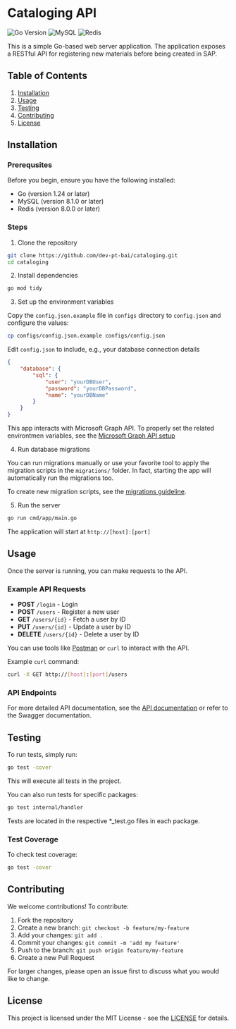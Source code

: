 # Cataloging API

![Go Version](https://img.shields.io/badge/go-1.24-blue)
![MySQL](https://img.shields.io/badge/mysql-4479A1?style=flat&logo=mysql&logoColor=white)
![Redis](https://img.shields.io/badge/Redis-%23DD0031.svg?logo=redis&logoColor=white)

This is a simple Go-based web server application. The application exposes a RESTful API for registering new materials before being created in SAP.

## Table of Contents
1. [Installation](#installation)
2. [Usage](#usage)
3. [Testing](#testing)
4. [Contributing](#contributing)
5. [License](#License)

## Installation

### Prerequsites

Before you begin, ensure you have the following installed:

- Go (version 1.24 or later)
- MySQL (version 8.1.0 or later)
- Redis (version 8.0.0 or later)

### Steps

1. Clone the repository

```bash
git clone https://github.com/dev-pt-bai/cataloging.git
cd cataloging
```

2. Install dependencies

```bash
go mod tidy
```

3. Set up the environment variables

Copy the `config.json.example` file in `configs` directory to `config.json` and configure the values:

```bash
cp configs/config.json.example configs/config.json
```

Edit `config.json` to include, e.g., your database connection details

```json
{
    "database": {
        "sql": {
            "user": "yourDBUser",
            "password": "yourDBPassword",
            "name": "yourDBName"
        }
    }
}
```

This app interacts with Microsoft Graph API. To properly set the related environtmen variables, see the [Microsoft Graph API setup](docs/MSGRAPHAPI.md)

4. Run database migrations

You can run migrations manually or use your favorite tool to apply the migration scripts in the `migrations/` folder. In fact, starting the app will automatically run the migrations too.

To create new migration scripts, see the [migrations guideline](docs/MIGRATIONS.md).

5. Run the server

```bash
go run cmd/app/main.go
```

The application will start at `http://[host]:[port]`

## Usage

Once the server is running, you can make requests to the API.

### Example API Requests

- **POST** `/login` - Login
- **POST** `/users` - Register a new user
- **GET** `/users/{id}` - Fetch a user by ID
- **PUT** `/users/{id}` - Update a user by ID
- **DELETE** `/users/{id}` - Delete a user by ID

You can use tools like [Postman](https://www.postman.com/) or `curl` to interact with the API.

Example `curl` command:
```bash
curl -X GET http://[host]:[port]/users
```

### API Endpoints

For more detailed API documentation, see the [API documentation](docs/API.md) or refer to the Swagger documentation.

## Testing

To run tests, simply run:
```bash
go test -cover
```

This will execute all tests in the project.

You can also run tests for specific packages:
```bash
go test internal/handler
```

Tests are located in the respective *_test.go files in each package.

### Test Coverage

To check test coverage:
```bash
go test -cover
```

## Contributing

We welcome contributions! To contribute:

1. Fork the repository
2. Create a new branch: `git checkout -b feature/my-feature`
3. Add your changes: `git add .`
4. Commit your changes: `git commit -m 'add my feature'`
5. Push to the branch: `git push origin feature/my-feature`
6. Create a new Pull Request

For larger changes, please open an issue first to discuss what you would like to change.

## License

This project is licensed under the MIT License - see the [LICENSE](LICENSE) for details.